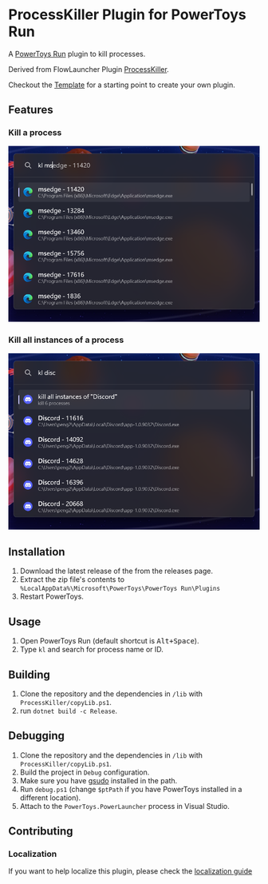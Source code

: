 # ProcessKiller Plugin for PowerToys Run

A [PowerToys Run](https://aka.ms/PowerToysOverview_PowerToysRun) plugin to kill processes.

Derived from FlowLauncher Plugin [ProcessKiller](https://github.com/Flow-Launcher/Flow.Launcher/tree/dev/Plugins/Flow.Launcher.Plugin.ProcessKiller).

Checkout the [Template](https://github.com/8LWXpg/PowerToysRun-PluginTemplate) for a starting point to create your own plugin.

## Features

### Kill a process

![kill](./assets/kl.png)

### Kill all instances of a process

![kill all](./assets/kl_all.png)

## Installation

1. Download the latest release of the from the releases page.
2. Extract the zip file's contents to `%LocalAppData%\Microsoft\PowerToys\PowerToys Run\Plugins`
3. Restart PowerToys.

## Usage

1. Open PowerToys Run (default shortcut is <kbd>Alt+Space</kbd>).
2. Type `kl` and search for process name or ID.

## Building

1. Clone the repository and the dependencies in `/lib` with `ProcessKiller/copyLib.ps1`.
2. run `dotnet build -c Release`.

## Debugging

1. Clone the repository and the dependencies in `/lib` with `ProcessKiller/copyLib.ps1`.
2. Build the project in `Debug` configuration.
3. Make sure you have [gsudo](https://github.com/gerardog/gsudo) installed in the path.
4. Run `debug.ps1` (change `$ptPath` if you have PowerToys installed in a different location).
5. Attach to the `PowerToys.PowerLauncher` process in Visual Studio.

## Contributing

### Localization

If you want to help localize this plugin, please check the [localization guide](./Localizing.md)
